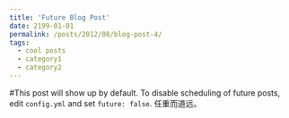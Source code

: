 ```yaml
---
title: 'Future Blog Post'
date: 2199-01-01
permalink: /posts/2012/08/blog-post-4/
tags:
  - cool posts
  - category1
  - category2
---
```


#This post will show up by default. To disable scheduling of future posts, edit `config.yml` and set `future: false`. 
任重而道远。
